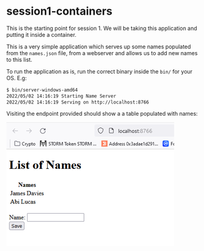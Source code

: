 # session1-containers

This is the starting point for session 1. We will be taking this application and putting it inside a container.

This is a very simple application which serves up some names populated from the `names.json` file, from a webserver and allows us to add new names to this list.

To run the application as is, run the correct binary inside the `bin/` for your OS. E.g:
```
$ bin/server-windows-amd64 
2022/05/02 14:16:19 Starting Name Server
2022/05/02 14:16:19 Serving on http://localhost:8766
```
Visiting the endpoint provided should show a a table populated with names:

![](./images/image1.png)